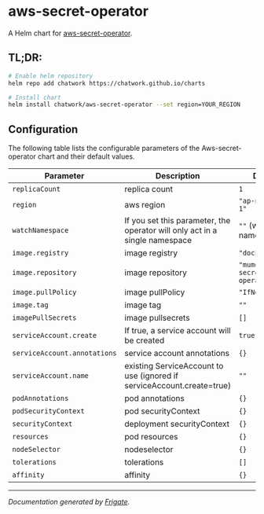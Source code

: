 # aws-secret-operator

A Helm chart for [aws-secret-operator](https://github.com/mumoshu/aws-secret-operator).

## TL;DR:

```bash
# Enable helm repository
helm repo add chatwork https://chatwork.github.io/charts

# Install chart
helm install chatwork/aws-secret-operator --set region=YOUR_REGION
```


## Configuration

The following table lists the configurable parameters of the Aws-secret-operator chart and their default values.

| Parameter                | Description             | Default        |
| ------------------------ | ----------------------- | -------------- |
| `replicaCount` | replica count  | `1` |
| `region` | aws region  | `"ap-northeast-1"` |
| `watchNamespace`   | If you set this parameter, the operator will only act in a single namespace  | `""` (watch all namespaces)                                            |
| `image.registry` | image registry   | `"docker.io"` |
| `image.repository` | image repository  | `"mumoshu/aws-secret-operator"` |
| `image.pullPolicy` | image pullPolicy | `"IfNotPresent"` |
| `image.tag` | image tag  | `""` |
| `imagePullSecrets` | image pullsecrets | `[]` |
| `serviceAccount.create` | If true, a service account will be created   | `true` |
| `serviceAccount.annotations` | service account annotations | `{}` |
| `serviceAccount.name` | existing ServiceAccount to use (ignored if serviceAccount.create=true) | `""` |
| `podAnnotations` | pod annotations | `{}` |
| `podSecurityContext` | pod securityContext  | `{}` |
| `securityContext` | deployment securityContext  | `{}` |
| `resources` | pod resources | `{}` |
| `nodeSelector` | nodeselector | `{}` |
| `tolerations` | tolerations  | `[]` |
| `affinity` | affinity  | `{}` |



---
_Documentation generated by [Frigate](https://frigate.readthedocs.io)._


